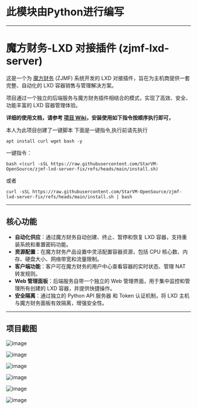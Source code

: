 



# 此模块由Python进行编写



-----



# 魔方财务-LXD 对接插件 (zjmf-lxd-server)

这是一个为 [魔方财务](https://www.idcsmart.com/) (ZJMF) 系统开发的 LXD 对接插件，旨在为主机商提供一套完整、自动化的 LXD 容器销售与管理解决方案。

项目通过一个独立的后端服务与魔方财务插件相结合的模式，实现了高效、安全、功能丰富的 LXD 容器管理体验。

**详细的使用文档，请参考 [项目 Wiki](https://github.com/StarVM-OpenSource/zjmf-lxd-server-fix/wiki/%E4%BD%BF%E7%94%A8%E5%B8%AE%E5%8A%A9)，安装使用如下指令按顺序执行即可，**

本人为此项目创建了一键脚本 下面是一键指令,执行前请先执行
```
apt install curl wget bash -y
```
一键指令：
```
bash <(curl -sSL https://raw.githubusercontent.com/StarVM-OpenSource/zjmf-lxd-server-fix/refs/heads/main/install.sh)
```
或者
```
curl -sSL https://raw.githubusercontent.com/StarVM-OpenSource/zjmf-lxd-server-fix/refs/heads/main/install.sh | bash
```

-----

## 核心功能

  * **自动化供应**：通过魔方财务自动创建、终止、暂停和恢复 LXD 容器，支持重装系统和重置密码功能。
  * **资源配置**：在魔方财务产品设置中灵活配置容器资源，包括 CPU 核心数、内存、硬盘大小、网络带宽和流量限制。
  * **客户端功能**：客户可在魔方财务的用户中心查看容器的实时状态、管理 NAT 转发规则。
  * **Web 管理面板**：后端服务自带一个独立的 Web 管理界面，用于集中监控和管理所有创建的 LXD 容器，并提供快捷操作。
  * **安全隔离**：通过独立的 Python API 服务器 和 Token 认证机制，将 LXD 主机与魔方财务面板有效隔离，增强安全性。

-----

## 项目截图

![image](https://github.com/user-attachments/assets/39fe815e-b1e2-449b-a6a6-1a9206aa7497)

![image](https://github.com/user-attachments/assets/659ccc24-d213-47bc-8b7d-89c18a93165e)

![image](https://github.com/user-attachments/assets/10db6034-7d85-44a1-b021-e3e87ea9a2e8)

![image](https://github.com/user-attachments/assets/f8311d1d-bcdc-4eed-bfd9-90bb69afa2d3)

![image](https://github.com/user-attachments/assets/951ea9a4-ffe3-46dd-8231-589dd725bf2a)

![image](https://github.com/user-attachments/assets/01e53d28-54fe-40be-9bb7-833cc361eb58)
